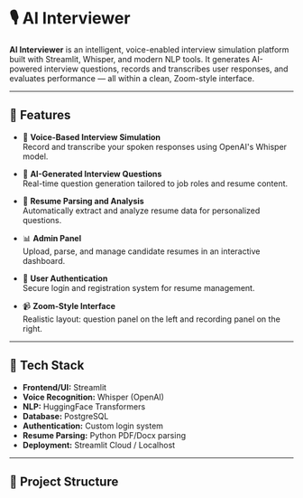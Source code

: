 # 🎙️ AI Interviewer

**AI Interviewer** is an intelligent, voice-enabled interview simulation platform built with Streamlit, Whisper, and modern NLP tools. It generates AI-powered interview questions, records and transcribes user responses, and evaluates performance — all within a clean, Zoom-style interface.

---

## 🚀 Features

- 🎤 **Voice-Based Interview Simulation**  
  Record and transcribe your spoken responses using OpenAI's Whisper model.

- 🤖 **AI-Generated Interview Questions**  
  Real-time question generation tailored to job roles and resume content.

- 📝 **Resume Parsing and Analysis**  
  Automatically extract and analyze resume data for personalized questions.

- 📊 **Admin Panel**  
  Upload, parse, and manage candidate resumes in an interactive dashboard.

- 🔐 **User Authentication**  
  Secure login and registration system for resume management.

- 📹 **Zoom-Style Interface**  
  Realistic layout: question panel on the left and recording panel on the right.

---

## 🧠 Tech Stack

- **Frontend/UI:** Streamlit  
- **Voice Recognition:** Whisper (OpenAI)  
- **NLP:** HuggingFace Transformers  
- **Database:** PostgreSQL  
- **Authentication:** Custom login system  
- **Resume Parsing:** Python PDF/Docx parsing  
- **Deployment:** Streamlit Cloud / Localhost

---

## 📂 Project Structure

